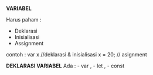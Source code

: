 **VARIABEL**

Harus paham :
- Deklarasi
- Inisialisasi
- Assignment

contoh : var x //deklarasi & inisialisasi
         x = 20; // asignment

**DEKLARASI VARIABEL**
Ada : - var , - let , - const
